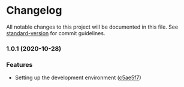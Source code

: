 # Changelog

All notable changes to this project will be documented in this file. See [standard-version](https://github.com/conventional-changelog/standard-version) for commit guidelines.

### 1.0.1 (2020-10-28)


### Features

* Setting up the development environment ([c5ae5f7](https://github.com/markkollar/hazi_4/commit/c5ae5f7748ceb9831c653e7556cb611aff7e8c03))
